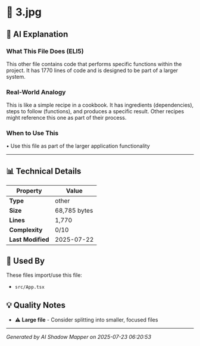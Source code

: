 # 📄 3.jpg

## 🤖 AI Explanation

### What This File Does (ELI5)
This other file contains code that performs specific functions within the project. It has 1770 lines of code and is designed to be part of a larger system.

### Real-World Analogy
This is like a simple recipe in a cookbook. It has ingredients (dependencies), steps to follow (functions), and produces a specific result. Other recipes might reference this one as part of their process.

### When to Use This
• Use this file as part of the larger application functionality

---

## 📊 Technical Details

| Property | Value |
|----------|-------|
| **Type** | other |
| **Size** | 68,785 bytes |
| **Lines** | 1,770 |
| **Complexity** | 0/10 |
| **Last Modified** | 2025-07-22 |

## 🔄 Used By

These files import/use this file:

- `src/App.tsx`

## 💡 Quality Notes

- ⚠️ **Large file** - Consider splitting into smaller, focused files

---
*Generated by AI Shadow Mapper on 2025-07-23 06:20:53*